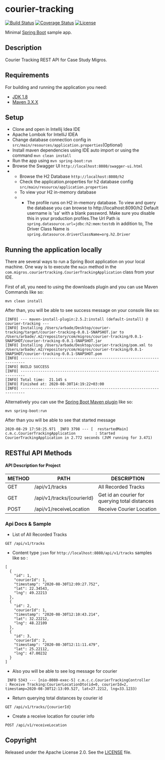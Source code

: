 # courier-tracking

[![Build Status](https://travis-ci.org/codecentric/springboot-sample-app.svg?branch=master)](https://travis-ci.org/codecentric/springboot-sample-app)
[![Coverage Status](https://coveralls.io/repos/github/codecentric/springboot-sample-app/badge.svg?branch=master)](https://coveralls.io/github/codecentric/springboot-sample-app?branch=master)
[![License](http://img.shields.io/:license-apache-blue.svg)](http://www.apache.org/licenses/LICENSE-2.0.html)

Minimal [Spring Boot](http://projects.spring.io/spring-boot/) sample app.

## Description 
Courier Tracking REST API for Case Study Migros.

## Requirements

For building and running the application you need:

- [JDK 1.8](http://www.oracle.com/technetwork/java/javase/downloads/jdk8-downloads-2133151.html)
- [Maven 3.X.X](https://maven.apache.org)

## Setup

- Clone and open in Intellij Idea IDE
- Apache Lombok for IntelliJ IDEA
- Change database connection config in `src/main/resources/application.properties`(Optional)
- Install maven dependencies using IDE auto import or using the command ``mvn clean install``
- Run the app using ``mvn spring-boot:run``
- Browse the Swagger UI ``http://localhost:8080/swagger-ui.html``
- - Browse the H2 Database ``http://localhost:8080/h2``
  - Check the application.properties for h2 database config ``src/main/resource/application.properties``
  - To view your H2 in-memory database 
  - - The profile runs on H2 in-memory database. To view and query the database you can browse to http://localhost:8090/h2 Default username is 'sa' with a blank password. Make sure you disable this in your production profiles.The Url Path is ``spring.datasource.url=jdbc:h2:mem:testdb``
                                                                                                                                                                                                                                  in addition to, The Driver Class Name is ``spring.datasource.driverClassName=org.h2.Driver``
                                                                                                                                                                                                                                  
## Running the application locally

There are several ways to run a Spring Boot application on your local machine. One way is to execute the `main` method in the `com.migros.couriertracking.CourierTrackingApplication` class from your IDE.

First of all, you need to using the downloads plugin and you can use Maven Commands like so:

```
mvn clean install 
```

After than, you will be able to see success message on your console like so:

```
[INFO] --- maven-install-plugin:2.5.2:install (default-install) @ courier-tracking ---
[INFO] Installing /Users/arbade/Desktop/courier-tracking/target/courier-tracking-0.0.1-SNAPSHOT.jar to /Users/arbade/.m2/repository/com/migros/courier-tracking/0.0.1-SNAPSHOT/courier-tracking-0.0.1-SNAPSHOT.jar
[INFO] Installing /Users/arbade/Desktop/courier-tracking/pom.xml to /Users/arbade/.m2/repository/com/migros/courier-tracking/0.0.1-SNAPSHOT/courier-tracking-0.0.1-SNAPSHOT.pom
[INFO] ------------------------------------------------------------------------
[INFO] BUILD SUCCESS
[INFO] ------------------------------------------------------------------------
[INFO] Total time:  21.145 s
[INFO] Finished at: 2020-08-30T14:19:22+03:00
[INFO] ------------------------------------------------------------------------
```

Alternatively you can use the [Spring Boot Maven plugin](https://docs.spring.io/spring-boot/docs/current/reference/html/build-tool-plugins-maven-plugin.html) like so:

```shell
mvn spring-boot:run
```
After than you will be able to see that started message

```
2020-08-29 17:58:25.971  INFO 3798 --- [  restartedMain] c.m.c.CourierTrackingApplication         : Started CourierTrackingApplication in 2.772 seconds (JVM running for 3.471)

```

## RESTful API Methods

#### API Description for Project

| METHOD | PATH                       | DESCRIPTION              |
|--------|----------------------------|--------------------------|
| GET    | /api/v1/tracks             | All Recorded Tracks      |
| GET    | /api/v1/tracks/{courierId} | Get id an courier for querying total distances |
| POST   | /api/v1/receiveLocation    | Receive Courier Location |

### Api Docs & Sample 

- List of All Recorded Tracks 
```
GET /api/v1/tracks
```
- Content type ``json`` for ``http://localhost:8080/api/v1/tracks`` samples like so :
````
[
  {
    "id": 1,
    "courierId": 1,
    "timestamp": "2020-08-30T12:09:27.752",
    "lat": 22.34543,
    "lng": 49.22213
  },
  {
    "id": 2,
    "courierId": 1,
    "timestamp": "2020-08-30T12:10:43.214",
    "lat": 32.22212,
    "lng": 48.22109
  },
  {
    "id": 3,
    "courierId": 2,
    "timestamp": "2020-08-30T12:11:11.479",
    "lat": 25.22112,
    "lng": 47.00232
  }
]
````
- Also you will be able to see log message for courier
```
 INFO 5343 --- [nio-8080-exec-5] c.m.c.c.CourierTrackingController        : Receive Tracking:CourierLocationDto(id=0, courierId=2, timestamp=2020-08-30T12:13:09.527, lat=27.2212, lng=33.1233)
```

- Return querying total distances by courier id
```
GET /api/v1/tracks/{courierId}
```

- Create a receive location for courier info
```
POST /api/v1/receiveLocation 
```

## Copyright

Released under the Apache License 2.0. See the [LICENSE](https://github.com/codecentric/springboot-sample-app/blob/master/LICENSE) file.
